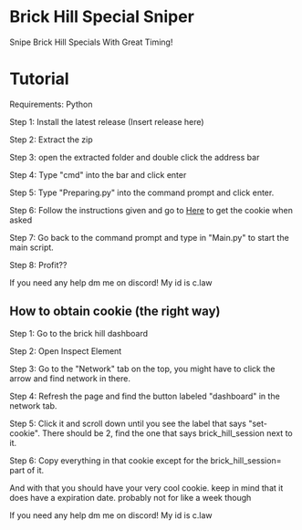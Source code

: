 # Brick Hill Special Sniper
 Snipe Brick Hill Specials With Great Timing!
 
 # Tutorial
 
 Requirements: Python
 
 Step 1: Install the latest release (Insert release here)
 
 Step 2: Extract the zip
 
 Step 3: open the extracted folder and double click the address bar
 
 Step 4: Type "cmd" into the bar and click enter
 
 Step 5: Type "Preparing.py" into the command prompt and click enter.
 
 Step 6: Follow the instructions given and go to [Here](#cookie) to get the cookie when asked
 
 Step 7: Go back to the command prompt and type in "Main.py" to start the main script.
 
 Step 8: Profit??
 
 If you need any help dm me on discord! My id is c.law
 
<a name="cookie"></a>
## How to obtain cookie (the right way)

Step 1: Go to the brick hill dashboard

Step 2: Open Inspect Element

Step 3: Go to the "Network" tab on the top, you might have to click the arrow and find network in there.

Step 4: Refresh the page and find the button labeled "dashboard" in the network tab.

Step 5: Click it and scroll down until you see the label that says "set-cookie". There should be 2, find the one that says brick_hill_session next to it.

Step 6: Copy everything in that cookie except for the brick_hill_session= part of it.

And with that you should have your very cool cookie. keep in mind that it does have a expiration date. probably not for like a week though

If you need any help dm me on discord! My id is c.law
